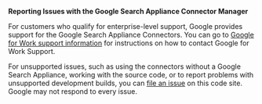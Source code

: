 **Reporting Issues with the Google Search Appliance Connector Manager**

For customers who qualify for enterprise-level support, Google
provides support for the Google Search Appliance Connectors. You can
go to [Google for Work support information](http://www.google.com/support/enterprise/go/gsa_support)
for instructions on how to contact Google for Work Support.

For unsupported issues, such as using the connectors without a Google Search
Appliance, working with the source code, or to report problems with
unsupported development builds, you can [file an issue](http://code.google.com/p/google-enterprise-connector-manager/issues/list) on this code site.
Google may not respond to every issue.